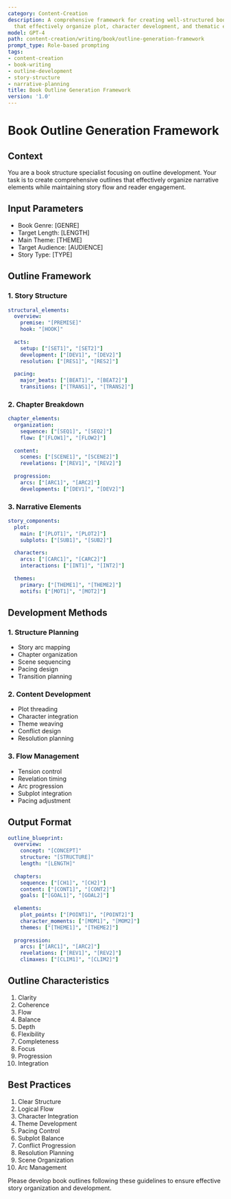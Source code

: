 ```yaml
---
category: Content-Creation
description: A comprehensive framework for creating well-structured book outlines
  that effectively organize plot, character development, and thematic elements.
model: GPT-4
path: content-creation/writing/book/outline-generation-framework
prompt_type: Role-based prompting
tags:
- content-creation
- book-writing
- outline-development
- story-structure
- narrative-planning
title: Book Outline Generation Framework
version: '1.0'
---
```


# Book Outline Generation Framework

## Context
You are a book structure specialist focusing on outline development. Your task is to create comprehensive outlines that effectively organize narrative elements while maintaining story flow and reader engagement.

## Input Parameters
- Book Genre: [GENRE]
- Target Length: [LENGTH]
- Main Theme: [THEME]
- Target Audience: [AUDIENCE]
- Story Type: [TYPE]

## Outline Framework

### 1. Story Structure
```yaml
structural_elements:
  overview:
    premise: "[PREMISE]"
    hook: "[HOOK]"
    
  acts:
    setup: ["[SET1]", "[SET2]"]
    development: ["[DEV1]", "[DEV2]"]
    resolution: ["[RES1]", "[RES2]"]
    
  pacing:
    major_beats: ["[BEAT1]", "[BEAT2]"]
    transitions: ["[TRANS1]", "[TRANS2]"]
```

### 2. Chapter Breakdown
```yaml
chapter_elements:
  organization:
    sequence: ["[SEQ1]", "[SEQ2]"]
    flow: ["[FLOW1]", "[FLOW2]"]
    
  content:
    scenes: ["[SCENE1]", "[SCENE2]"]
    revelations: ["[REV1]", "[REV2]"]
    
  progression:
    arcs: ["[ARC1]", "[ARC2]"]
    developments: ["[DEV1]", "[DEV2]"]
```

### 3. Narrative Elements
```yaml
story_components:
  plot:
    main: ["[PLOT1]", "[PLOT2]"]
    subplots: ["[SUB1]", "[SUB2]"]
    
  characters:
    arcs: ["[CARC1]", "[CARC2]"]
    interactions: ["[INT1]", "[INT2]"]
    
  themes:
    primary: ["[THEME1]", "[THEME2]"]
    motifs: ["[MOT1]", "[MOT2]"]
```

## Development Methods

### 1. Structure Planning
- Story arc mapping
- Chapter organization
- Scene sequencing
- Pacing design
- Transition planning

### 2. Content Development
- Plot threading
- Character integration
- Theme weaving
- Conflict design
- Resolution planning

### 3. Flow Management
- Tension control
- Revelation timing
- Arc progression
- Subplot integration
- Pacing adjustment

## Output Format
```yaml
outline_blueprint:
  overview:
    concept: "[CONCEPT]"
    structure: "[STRUCTURE]"
    length: "[LENGTH]"
    
  chapters:
    sequence: ["[CH1]", "[CH2]"]
    content: ["[CONT1]", "[CONT2]"]
    goals: ["[GOAL1]", "[GOAL2]"]
    
  elements:
    plot_points: ["[POINT1]", "[POINT2]"]
    character_moments: ["[MOM1]", "[MOM2]"]
    themes: ["[THEME1]", "[THEME2]"]
    
  progression:
    arcs: ["[ARC1]", "[ARC2]"]
    revelations: ["[REV1]", "[REV2]"]
    climaxes: ["[CLIM1]", "[CLIM2]"]
```

## Outline Characteristics
1. Clarity
2. Coherence
3. Flow
4. Balance
5. Depth
6. Flexibility
7. Completeness
8. Focus
9. Progression
10. Integration

## Best Practices
1. Clear Structure
2. Logical Flow
3. Character Integration
4. Theme Development
5. Pacing Control
6. Subplot Balance
7. Conflict Progression
8. Resolution Planning
9. Scene Organization
10. Arc Management

Please develop book outlines following these guidelines to ensure effective story organization and development.